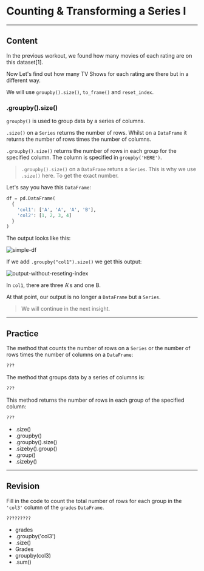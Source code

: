 ﻿---
author: Stefan-Stojanovic

type: normal

category: how to

links:
  - >-
    [Netflix Ratings](https://help.netflix.com/en/node/2064){documentation}
  - >-
    [to_frame before reset_index](https://stackoverflow.com/questions/40914200/can-i-assign-a-reset-index-a-name){dicsussion}

---

# Counting & Transforming a Series I

---
## Content

In the previous workout, we found how many movies of each rating are on this dataset[1].

Now Let's find out how many TV Shows for each rating are there but in a different way.

We will use `groupby().size()`, `to_frame()` and `reset_index`.

### .groupby().size()

`groupby()` is used to group data by a series of columns.

`.size()` on a `Series` returns the number of rows. Whilst on a `DataFrame` it returns the number of rows times the number of columns.

`.groupby().size()` returns the number of rows in each group for the specified column. The column is specified in `groupby('HERE')`.

> `.groupby().size()` on a `DataFrame` retuns a `Series`. This is why we use `.size()` here. To get the exact number.

Let's say you have this `DataFrame`:

```python
df = pd.DataFrame(
  {
    'col1': ['A', 'A', 'A', 'B'],
    'col2': [1, 2, 3, 4]
  }
)
```

The output looks like this:

![simple-df](https://img.enkipro.com/f9b6e16544fa99a6814f987648715061.png)

If we add `.groupby("col1").size()` we get this output:

![output-without-reseting-index](https://img.enkipro.com/1acf3dd12a251c308f497ea3d43019fc.png)

In `col1`, there are three A's and one B. 

At that point, our output is no longer a `DataFrame` but a `Series`.

> We will continue in the next insight.

---

## Practice

The method that counts the number of rows on a `Series` or the number of rows times the number of columns on a `DataFrame`:

```python
???
```

The method that groups data by a series of columns is:
```python
???
```

This method returns the number of rows in each group of the specified column:
```python
???
```

- .size()
- .groupby()
- .groupby().size()
- .sizeby().group()
- .group()
- .sizeby()

---

## Revision

Fill in the code to count the total number of rows for each group in the `'col3'` column of the `grades` `DataFrame`.


```python
?????????
```

- grades
- .groupby('col3')
- .size()
- Grades
- groupby(col3)
- .sum()